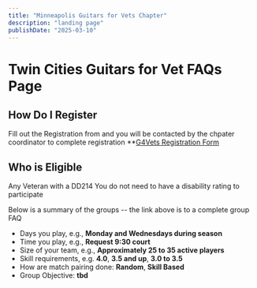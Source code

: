 ```yaml
---
title: "Minneapolis Guitars for Vets Chapter"
description: "landing page"
publishDate: "2025-03-10"
---
```


# Twin Cities Guitars for Vet FAQs Page

## How Do I Register

Fill out the Registration from and you will be contacted by the chpater coordinator to complete registration
**[G4Vets Registration Form](https://forms.gle/g7qtgEa6bVt3LHtg7)

## Who is Eligible

Any Veteran with a DD214
You do not need to have a disability rating to participate


Below is a summary of the groups -- the link above is to a complete group FAQ
* Days you play, e.g., **Monday and Wednesdays during season**
* Time you play, e.g., **Request 9:30 court**
* Size of your team, e.g., **Approximately  25 to 35 active players**
* Skill requirements, e.g. **4.0**, **3.5 and up**, **3.0 to 3.5**
* How are match pairing done: **Random**, **Skill Based**
* Group Objective: **tbd**
